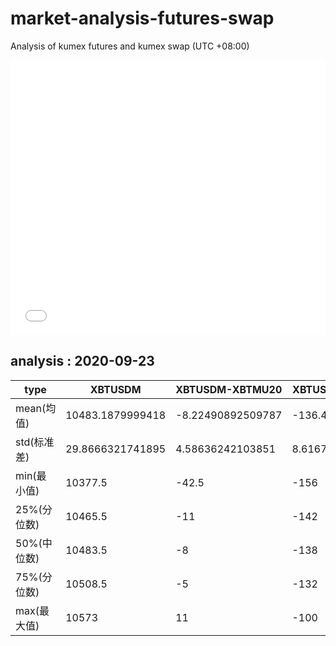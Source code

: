 # market-analysis-futures-swap
Analysis of kumex futures and kumex swap (UTC +08:00)

<iframe width="100%" height="440" src="./data.html" frameborder="no" border="0" scrolling="no"></iframe>

## analysis : 2020-09-23

type|XBTUSDM|XBTUSDM-XBTMU20|XBTUSDM-XBTMZ20|
---|---|---|---
mean(均值) | 10483.1879999418 | -8.22490892509787 | -136.463420875192
std(标准差) | 29.8666321741895 | 4.58636242103851 | 8.61679426547129
min(最小值) | 10377.5 | -42.5 | -156
25%(分位数) | 10465.5 | -11 | -142
50%(中位数) | 10483.5 | -8 | -138
75%(分位数) | 10508.5 | -5 | -132
max(最大值) | 10573 | 11 | -100
